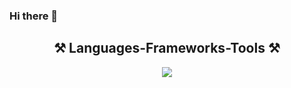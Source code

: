 ### Hi there 👋

<h2 align="center">⚒️ Languages-Frameworks-Tools ⚒️</h2>
<div align="center">
    <img src="https://skillicons.dev/icons?i=github,python,mysql,selenium,flask,fastapi,django,php" 
</div>
